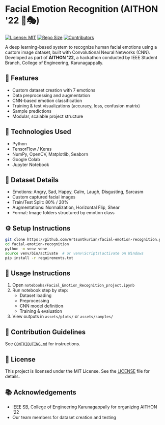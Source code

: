 # Facial Emotion Recognition (AITHON '22 🧠🎭)

[![License: MIT](https://img.shields.io/badge/License-MIT-yellow.svg)](LICENSE)
[![Repo Size](https://img.shields.io/github/repo-size/yourusername/facial-emotion-recognition)](https://github.com/yourusername/facial-emotion-recognition)
[![Contributors](https://img.shields.io/github/contributors/yourusername/facial-emotion-recognition)](https://github.com/yourusername/facial-emotion-recognition)

A deep learning-based system to recognize human facial emotions using a custom image dataset, built with Convolutional Neural Networks (CNN). Developed as part of **AITHON '22**, a hackathon conducted by IEEE Student Branch, College of Engineering, Karunagappally.

## 📌 Features

- Custom dataset creation with 7 emotions
- Data preprocessing and augmentation
- CNN-based emotion classification
- Training & test visualizations (accuracy, loss, confusion matrix)
- Sample predictions
- Modular, scalable project structure

## 🚀 Technologies Used

- Python
- TensorFlow / Keras
- NumPy, OpenCV, Matplotlib, Seaborn
- Google Colab
- Jupyter Notebook

## 📂 Dataset Details

- Emotions: Angry, Sad, Happy, Calm, Laugh, Disgusting, Sarcasm
- Custom captured facial images
- Train/Test Split: 80% / 20%
- Augmentations: Normalization, Horizontal Flip, Shear
- Format: Image folders structured by emotion class

## ⚙️ Setup Instructions

```bash
git clone https://github.com/Artsuntkurian/facial-emotion-recognition.git
cd facial-emotion-recognition
python -m venv venv
source venv/bin/activate  # or venv\Scripts\activate on Windows
pip install -r requirements.txt
```

## 🧪 Usage Instructions

1. Open `notebooks/Facial_Emotion_Recognition_project.ipynb`
2. Run notebook step by step:
   - Dataset loading
   - Preprocessing
   - CNN model definition
   - Training & evaluation
3. View outputs in `assets/plots/` or `assets/samples/`

## 🤝 Contribution Guidelines

See [`CONTRIBUTING.md`](CONTRIBUTING.md) for instructions.

## 📄 License

This project is licensed under the MIT License. See the [LICENSE](LICENSE) file for details.

## 📚 Acknowledgements

- IEEE SB, College of Engineering Karunagappally for organizing AITHON '22
- Our team members for dataset creation and testing
